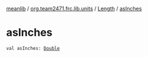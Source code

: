 [meanlib](../../index.md) / [org.team2471.frc.lib.units](../index.md) / [Length](index.md) / [asInches](./as-inches.md)

# asInches

`val asInches: `[`Double`](https://kotlinlang.org/api/latest/jvm/stdlib/kotlin/-double/index.html)